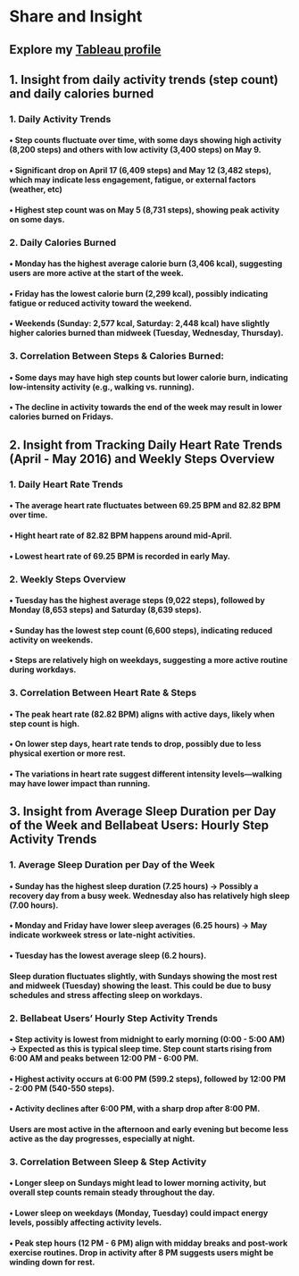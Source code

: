 # Share and Insight

## Explore my [Tableau profile](https://public.tableau.com/views/Cyclisticbike-shareProjectGoogle/Dashboard1)

## 1. Insight from daily activity trends (step count) and daily calories burned

### 1. Daily Activity Trends

#### • Step counts fluctuate over time, with some days showing high activity (8,200 steps) and others with low activity (3,400 steps) on May 9.

#### • Significant drop on April 17 (6,409 steps) and May 12 (3,482 steps), which may indicate less engagement, fatigue, or external factors (weather, etc)

#### • Highest step count was on May 5 (8,731 steps), showing peak activity on some days.

### 2. Daily Calories Burned

#### • Monday has the highest average calorie burn (3,406 kcal), suggesting users are more active at the start of the week.

#### • Friday has the lowest calorie burn (2,299 kcal), possibly indicating fatigue or reduced activity toward the weekend.

#### • Weekends (Sunday: 2,577 kcal, Saturday: 2,448 kcal) have slightly higher calories burned than midweek (Tuesday, Wednesday, Thursday).

### 3. Correlation Between Steps & Calories Burned:

#### • Some days may have high step counts but lower calorie burn, indicating low-intensity activity (e.g., walking vs. running).

#### • The decline in activity towards the end of the week may result in lower calories burned on Fridays.

## 2. Insight from Tracking Daily Heart Rate Trends (April - May 2016) and Weekly Steps Overview

### 1. Daily Heart Rate Trends

#### • The average heart rate fluctuates between 69.25 BPM and 82.82 BPM over time.

#### • Hight heart rate of 82.82 BPM happens around mid-April.

#### • Lowest heart rate of 69.25 BPM is recorded in early May.

### 2. Weekly Steps Overview

#### • Tuesday has the highest average steps (9,022 steps), followed by Monday (8,653 steps) and Saturday (8,639 steps).

#### • Sunday has the lowest step count (6,600 steps), indicating reduced activity on weekends.

#### • Steps are relatively high on weekdays, suggesting a more active routine during workdays.

### 3. Correlation Between Heart Rate & Steps

#### • The peak heart rate (82.82 BPM) aligns with active days, likely when step count is high.

#### • On lower step days, heart rate tends to drop, possibly due to less physical exertion or more rest.

#### • The variations in heart rate suggest different intensity levels—walking may have lower impact than running.

## 3. Insight from Average Sleep Duration per Day of the Week and Bellabeat Users: Hourly Step Activity Trends

### 1. Average Sleep Duration per Day of the Week

#### • Sunday has the highest sleep duration (7.25 hours) → Possibly a recovery day from a busy week. Wednesday also has relatively high sleep (7.00 hours).

#### • Monday and Friday have lower sleep averages (6.25 hours) → May indicate workweek stress or late-night activities.

#### • Tuesday has the lowest average sleep (6.2 hours).

#### Sleep duration fluctuates slightly, with Sundays showing the most rest and midweek (Tuesday) showing the least. This could be due to busy schedules and stress affecting sleep on workdays.

### 2. Bellabeat Users’ Hourly Step Activity Trends

#### • Step activity is lowest from midnight to early morning (0:00 - 5:00 AM) → Expected as this is typical sleep time. Step count starts rising from 6:00 AM and peaks between 12:00 PM - 6:00 PM.

#### • Highest activity occurs at 6:00 PM (599.2 steps), followed by 12:00 PM - 2:00 PM (540-550 steps).

#### • Activity declines after 6:00 PM, with a sharp drop after 8:00 PM.

#### Users are most active in the afternoon and early evening but become less active as the day progresses, especially at night.

### 3. Correlation Between Sleep & Step Activity

#### • Longer sleep on Sundays might lead to lower morning activity, but overall step counts remain steady throughout the day.

#### • Lower sleep on weekdays (Monday, Tuesday) could impact energy levels, possibly affecting activity levels.

#### • Peak step hours (12 PM - 6 PM) align with midday breaks and post-work exercise routines. Drop in activity after 8 PM suggests users might be winding down for rest.
